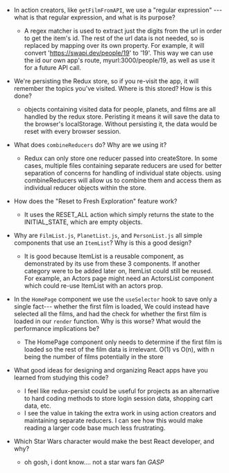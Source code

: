 - In action creators, like `getFilmFromAPI`, we use a "regular expression" ---
  what is that regular expression, and what is its purpose?
    - A regex matcher is used to extract just the digits from the url in order to get the item's id. The rest of the url data is not needed, so is replaced by mapping over its own property. For example, it will convert 'https://swapi.dev/people/19' to '19'. This way we can use the id our own app's route, myurl:3000/people/19, as well as use it for a future API call. 
  
- We're persisting the Redux store, so if you re-visit the app, it will remember
  the topics you've visited. Where is this stored? How is this done?
    - objects containing visited data for people, planets, and films are all handled by the redux store. Peristing it means it will save the data to the browser's localStorage. Without persisting it, the data would be reset with every browser session.
  
- What does `combineReducers` do? Why are we using it? 
    - Redux can only store one reducer passed into createStore. In some cases, multiple files containing separate reducers are used for better separation of concerns for handling of individual state objects. using combineReducers will allow us to combine them and access them as individual reducer objects within the store.

- How does the "Reset to Fresh Exploration" feature work?
    - It uses the RESET_ALL action which simply returns the state to the INITIAL_STATE, which are empty objects. 

- Why are `FilmList.js`, `PlanetList.js`, and 
  `PersonList.js` all simple components that use an `ItemList`?
  Why is this a good design?
    - It is good because ItemList is a reusable component, as demonstrated by its use from these 3 components. If another category were to be added later on, ItemList could still be reused. For example, an Actors page might need an ActorsList component which could re-use ItemList with an actors prop.

- In the `HomePage` component we use the `useSelector` hook to save only a single fact---
  whether the first film is loaded, We could instead have selected all the
  films, and had the check for whether the first film is loaded in our
  `render` function. Why is this worse? What would the performance implications
  be?
    - The HomePage component only needs to determine if the first film is loaded so the rest of the film data is irrelevant. O(1) vs O(n), with n being the number of films potentially in the store
  
- What good ideas for designing and organizing React apps have you learned from
  studying this code?
    - I feel like redux-persist could be useful for projects as an alternative to hard coding methods to store login session data, shopping cart data, etc.
    - I see the value in taking the extra work in using action creators and maintaining separate reducers. I can see how this would make reading a larger code base much less frustrating.
  
- Which Star Wars character would make the best React developer, and why?
  - oh gosh, i dont know.... not a star wars fan *GASP*